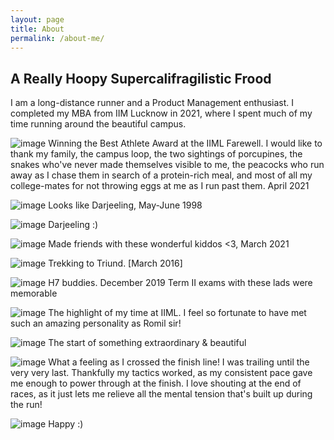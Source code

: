 ```yaml
---
layout: page
title: About
permalink: /about-me/
---
```


## A Really Hoopy Supercalifragilistic Frood

I am a long-distance runner and a Product Management enthusiast. I completed my MBA from IIM Lucknow in 2021, where I spent much of my time running around the beautiful campus.

![image](/assets/images/about/iiml-farewell-best-athlete.jpg)
Winning the Best Athlete Award at the IIML Farewell. I would like to thank my family, the campus loop, the two sightings of porcupines, the snakes who've never made themselves visible to me, the peacocks who run away as I chase them in search of a protein-rich meal, and most of all my college-mates for not throwing eggs at me as I run past them.
April 2021

![image](/assets/images/about/mummy.jpg)
Looks like Darjeeling, May-June 1998

![image](/assets/images/about/papa.jpg)
Darjeeling :)

![image](/assets/images/about/iiml-connoisseurs.jpg)
Made friends with these wonderful kiddos <3, March 2021

![image](/assets/images/about/mcleodganj.jpg)
Trekking to Triund. [March 2016]

![image](/assets/images/about/ramit-ayush.jpg)
H7 buddies. December 2019 Term II exams with these lads were memorable

![image](/assets/images/about/romil-sir.jpg)
The highlight of my time at IIML. I feel so fortunate to have met such an amazing personality as Romil sir!

![image](/assets/images/about/aayushi-milan.jpeg)
The start of something extraordinary & beautiful


![image](/assets/images/about/winning-campus-run.jpeg)
What a feeling as I crossed the finish line! I was trailing until the very very last. Thankfully my tactics worked, as my consistent pace gave me enough to power through at the finish. I love shouting at the end of races, as it just lets me relieve all the mental tension that's built up during the run!

![image](/assets/images/about/post-run-smile.jpeg)
Happy :)
